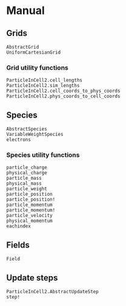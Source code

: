 # Manual

## Grids
```@docs
AbstractGrid
UniformCartesianGrid
```
### Grid utility functions
```@docs
ParticleInCell2.cell_lengths
ParticleInCell2.sim_lengths
ParticleInCell2.cell_coords_to_phys_coords
ParticleInCell2.phys_coords_to_cell_coords
```

## Species
```@docs
AbstractSpecies
VariableWeightSpecies
electrons
```

### Species utility functions
```@docs
particle_charge
physical_charge
particle_mass
physical_mass
particle_weight
particle_position
particle_position!
particle_momentum
particle_momentum!
particle_velocity
physical_momentum
eachindex
```

## Fields
```@docs
Field
```

## Update steps
```
ParticleInCell2.AbstractUpdateStep
step!
```
